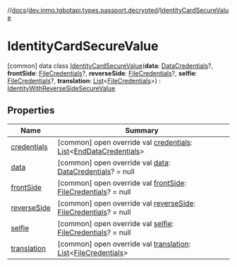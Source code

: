 //[docs](../../../index.md)/[dev.inmo.tgbotapi.types.passport.decrypted](../index.md)/[IdentityCardSecureValue](index.md)



# IdentityCardSecureValue  
 [common] data class [IdentityCardSecureValue](index.md)(**data**: [DataCredentials](../../dev.inmo.tgbotapi.types.passport.credentials/-data-credentials/index.md)?, **frontSide**: [FileCredentials](../../dev.inmo.tgbotapi.types.passport.credentials/-file-credentials/index.md)?, **reverseSide**: [FileCredentials](../../dev.inmo.tgbotapi.types.passport.credentials/-file-credentials/index.md)?, **selfie**: [FileCredentials](../../dev.inmo.tgbotapi.types.passport.credentials/-file-credentials/index.md)?, **translation**: [List](https://kotlinlang.org/api/latest/jvm/stdlib/kotlin.collections/-list/index.html)<[FileCredentials](../../dev.inmo.tgbotapi.types.passport.credentials/-file-credentials/index.md)>) : [IdentityWithReverseSideSecureValue](../-identity-with-reverse-side-secure-value/index.md)   


## Properties  
  
|  Name |  Summary | 
|---|---|
| <a name="dev.inmo.tgbotapi.types.passport.decrypted/IdentityCardSecureValue/credentials/#/PointingToDeclaration/"></a>[credentials](index.md#%5Bdev.inmo.tgbotapi.types.passport.decrypted%2FIdentityCardSecureValue%2Fcredentials%2F%23%2FPointingToDeclaration%2F%5D%2FProperties%2F625018081)| <a name="dev.inmo.tgbotapi.types.passport.decrypted/IdentityCardSecureValue/credentials/#/PointingToDeclaration/"></a> [common] open override val [credentials](index.md#%5Bdev.inmo.tgbotapi.types.passport.decrypted%2FIdentityCardSecureValue%2Fcredentials%2F%23%2FPointingToDeclaration%2F%5D%2FProperties%2F625018081): [List](https://kotlinlang.org/api/latest/jvm/stdlib/kotlin.collections/-list/index.html)<[EndDataCredentials](../../dev.inmo.tgbotapi.types.passport.credentials/-end-data-credentials/index.md)>   <br>|
| <a name="dev.inmo.tgbotapi.types.passport.decrypted/IdentityCardSecureValue/data/#/PointingToDeclaration/"></a>[data](data.md)| <a name="dev.inmo.tgbotapi.types.passport.decrypted/IdentityCardSecureValue/data/#/PointingToDeclaration/"></a> [common] open override val [data](data.md): [DataCredentials](../../dev.inmo.tgbotapi.types.passport.credentials/-data-credentials/index.md)? = null   <br>|
| <a name="dev.inmo.tgbotapi.types.passport.decrypted/IdentityCardSecureValue/frontSide/#/PointingToDeclaration/"></a>[frontSide](front-side.md)| <a name="dev.inmo.tgbotapi.types.passport.decrypted/IdentityCardSecureValue/frontSide/#/PointingToDeclaration/"></a> [common] open override val [frontSide](front-side.md): [FileCredentials](../../dev.inmo.tgbotapi.types.passport.credentials/-file-credentials/index.md)? = null   <br>|
| <a name="dev.inmo.tgbotapi.types.passport.decrypted/IdentityCardSecureValue/reverseSide/#/PointingToDeclaration/"></a>[reverseSide](reverse-side.md)| <a name="dev.inmo.tgbotapi.types.passport.decrypted/IdentityCardSecureValue/reverseSide/#/PointingToDeclaration/"></a> [common] open override val [reverseSide](reverse-side.md): [FileCredentials](../../dev.inmo.tgbotapi.types.passport.credentials/-file-credentials/index.md)? = null   <br>|
| <a name="dev.inmo.tgbotapi.types.passport.decrypted/IdentityCardSecureValue/selfie/#/PointingToDeclaration/"></a>[selfie](selfie.md)| <a name="dev.inmo.tgbotapi.types.passport.decrypted/IdentityCardSecureValue/selfie/#/PointingToDeclaration/"></a> [common] open override val [selfie](selfie.md): [FileCredentials](../../dev.inmo.tgbotapi.types.passport.credentials/-file-credentials/index.md)? = null   <br>|
| <a name="dev.inmo.tgbotapi.types.passport.decrypted/IdentityCardSecureValue/translation/#/PointingToDeclaration/"></a>[translation](translation.md)| <a name="dev.inmo.tgbotapi.types.passport.decrypted/IdentityCardSecureValue/translation/#/PointingToDeclaration/"></a> [common] open override val [translation](translation.md): [List](https://kotlinlang.org/api/latest/jvm/stdlib/kotlin.collections/-list/index.html)<[FileCredentials](../../dev.inmo.tgbotapi.types.passport.credentials/-file-credentials/index.md)>   <br>|

